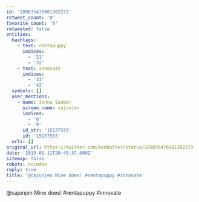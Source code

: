 ```yaml
---
id: '289835476901302273'
retweet_count: '0'
favorite_count: '0'
retweeted: false
entities:
  hashtags:
    - text: rentapuppy
      indices:
        - '21'
        - '32'
    - text: innovate
      indices:
        - '33'
        - '42'
  symbols: []
  user_mentions:
    - name: Jenna Sauber
      screen_name: cajunjen
      indices:
        - '0'
        - '9'
      id_str: '15137533'
      id: '15137533'
  urls: []
original_url: https://twitter.com/benbalter/status/289835476901302273
date: '2013-01-11T20:45:37.000Z'
sitemap: false
robots: noindex
reply: true
title: '@cajunjen Mine does! #rentapuppy #innovate'
---
```


@cajunjen Mine does! #rentapuppy #innovate